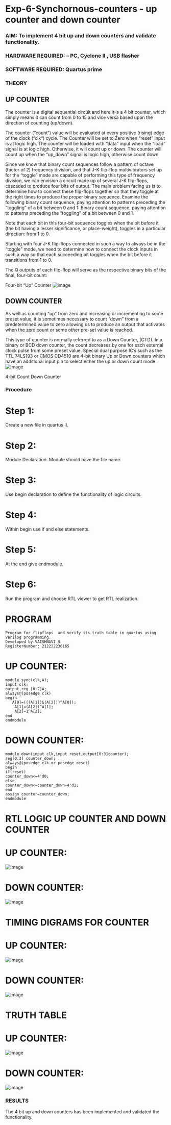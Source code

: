 # Exp-6-Synchornous-counters - up counter and down counter 
### AIM: To implement 4 bit up and down counters and validate  functionality.
### HARDWARE REQUIRED:  – PC, Cyclone II , USB flasher
### SOFTWARE REQUIRED:   Quartus prime
### THEORY 

## UP COUNTER 
The counter is a digital sequential circuit and here it is a 4 bit counter, which simply means it can count from 0 to 15 and vice versa based upon the direction of counting (up/down). 

The counter (“count“) value will be evaluated at every positive (rising) edge of the clock (“clk“) cycle.
The Counter will be set to Zero when “reset” input is at logic high.
The counter will be loaded with “data” input when the “load” signal is at logic high. Otherwise, it will count up or down.
The counter will count up when the “up_down” signal is logic high, otherwise count down

Since we know that binary count sequences follow a pattern of octave (factor of 2) frequency division, and that J-K flip-flop multivibrators set up for the “toggle” mode are capable of performing this type of frequency division, we can envision a circuit made up of several J-K flip-flops, cascaded to produce four bits of output.
The main problem facing us is to determine how to connect these flip-flops together so that they toggle at the right times to produce the proper binary sequence.
Examine the following binary count sequence, paying attention to patterns preceding the “toggling” of a bit between 0 and 1:
Binary count sequence, paying attention to patterns preceding the “toggling” of a bit between 0 and 1.

Note that each bit in this four-bit sequence toggles when the bit before it (the bit having a lesser significance, or place-weight), toggles in a particular direction: from 1 to 0.



 
 

Starting with four J-K flip-flops connected in such a way to always be in the “toggle” mode, we need to determine how to connect the clock inputs in such a way so that each succeeding bit toggles when the bit before it transitions from 1 to 0.

The Q outputs of each flip-flop will serve as the respective binary bits of the final, four-bit count:

 
 

Four-bit “Up” Counter
![image](https://user-images.githubusercontent.com/36288975/169644758-b2f4339d-9532-40c5-af40-8f4f8c942e2c.png)



## DOWN COUNTER 

As well as counting “up” from zero and increasing or incrementing to some preset value, it is sometimes necessary to count “down” from a predetermined value to zero allowing us to produce an output that activates when the zero count or some other pre-set value is reached.

This type of counter is normally referred to as a Down Counter, (CTD). In a binary or BCD down counter, the count decreases by one for each external clock pulse from some preset value. Special dual purpose IC’s such as the TTL 74LS193 or CMOS CD4510 are 4-bit binary Up or Down counters which have an additional input pin to select either the up or down count mode.
![image](https://user-images.githubusercontent.com/36288975/169644844-1a14e123-7228-4ed8-81a9-eb937dff4ac8.png)


4-bit Count Down Counter
### Procedure
# Step 1:
Create a new file in quartus II.

# Step 2:
Module Declaration. Module should have the file name.

# Step 3:
Use begin declaration to define the functionality of logic circuits.

# Step 4:
Within begin use if and else statements.

# Step 5:
At the end give endmodule.

# Step 6:
Run the program and choose RTL viewer to get RTL realization.

# PROGRAM
```
Program for flipflops  and verify its truth table in quartus using Verilog programming.
Developed by:VAISHNAVI S
RegisterNumber: 212222230165
```
# UP COUNTER:
```
module sync(clk,A);
input clk;
output reg [0:2]A;
always@(posedge clk)
begin
   A[0]=(((A[1])&(A[2]))^A[0]);
	A[1]=(A[2])^A[1];
	A[2]=1^A[2];
end
endmodule
```
# DOWN COUNTER:
```
module down(input clk,input reset,output[0:3]counter);
reg[0:3] counter_down;
always@(posedge clk or posedge reset)
begin
if(reset)
counter_down<=4'd0;
else
counter_down<=counter_down-4'd1;
end
assign counter=counter_down;
endmodule
```
# RTL LOGIC UP COUNTER AND DOWN COUNTER
# UP COUNTER:
![image](https://github.com/Vaishnavi-saravanan/Exp-7-Synchornous-counters-/assets/118541897/7fbb82e5-9d22-4157-95e0-ed36e4fc00fa)

# DOWN COUNTER:
![image](https://github.com/Vaishnavi-saravanan/Exp-7-Synchornous-counters-/assets/118541897/4ba343b3-6aca-4e48-8067-c4815c518691)

# TIMING DIGRAMS FOR COUNTER
# UP COUNTER:
![image](https://github.com/Vaishnavi-saravanan/Exp-7-Synchornous-counters-/assets/118541897/7ce1d2a2-f816-478c-9c9a-0e4d06304c08)

# DOWN COUNTER:
![image](https://github.com/Vaishnavi-saravanan/Exp-7-Synchornous-counters-/assets/118541897/8584ffd9-8c4e-4aa0-a223-599c62432b29)


# TRUTH TABLE
# UP COUNTER:
![image](https://github.com/Vaishnavi-saravanan/Exp-7-Synchornous-counters-/assets/118541897/a4ad21ff-8b79-4c9e-bca6-7a1b8cf0e397)
# DOWN COUNTER:
![image](https://github.com/Vaishnavi-saravanan/Exp-7-Synchornous-counters-/assets/118541897/48511d4f-5c01-477c-91e7-b8822ab1cdd6)
### RESULTS 
The 4 bit up and down counters has been implemented and validated the functionality.
